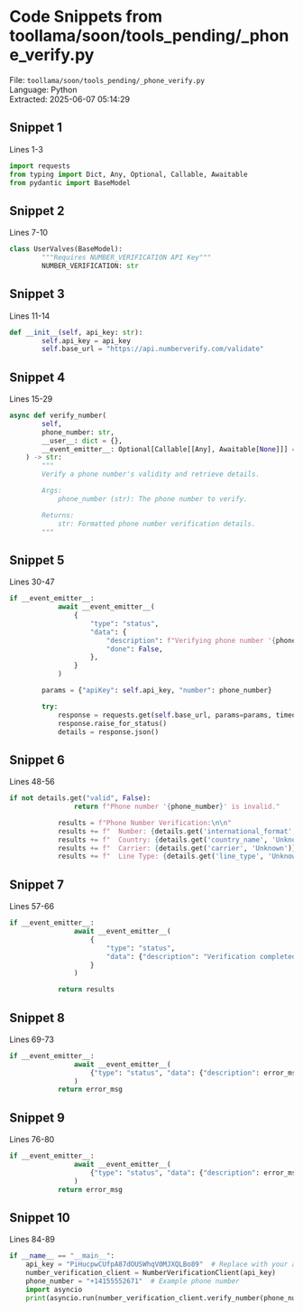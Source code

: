 # Code Snippets from toollama/soon/tools_pending/_phone_verify.py

File: `toollama/soon/tools_pending/_phone_verify.py`  
Language: Python  
Extracted: 2025-06-07 05:14:29  

## Snippet 1
Lines 1-3

```Python
import requests
from typing import Dict, Any, Optional, Callable, Awaitable
from pydantic import BaseModel
```

## Snippet 2
Lines 7-10

```Python
class UserValves(BaseModel):
        """Requires NUMBER_VERIFICATION API Key"""
        NUMBER_VERIFICATION: str
```

## Snippet 3
Lines 11-14

```Python
def __init__(self, api_key: str):
        self.api_key = api_key
        self.base_url = "https://api.numberverify.com/validate"
```

## Snippet 4
Lines 15-29

```Python
async def verify_number(
        self,
        phone_number: str,
        __user__: dict = {},
        __event_emitter__: Optional[Callable[[Any], Awaitable[None]]] = None,
    ) -> str:
        """
        Verify a phone number's validity and retrieve details.

        Args:
            phone_number (str): The phone number to verify.

        Returns:
            str: Formatted phone number verification details.
        """
```

## Snippet 5
Lines 30-47

```Python
if __event_emitter__:
            await __event_emitter__(
                {
                    "type": "status",
                    "data": {
                        "description": f"Verifying phone number '{phone_number}'...",
                        "done": False,
                    },
                }
            )

        params = {"apiKey": self.api_key, "number": phone_number}

        try:
            response = requests.get(self.base_url, params=params, timeout=15)
            response.raise_for_status()
            details = response.json()
```

## Snippet 6
Lines 48-56

```Python
if not details.get("valid", False):
                return f"Phone number '{phone_number}' is invalid."

            results = f"Phone Number Verification:\n\n"
            results += f"  Number: {details.get('international_format', phone_number)}\n"
            results += f"  Country: {details.get('country_name', 'Unknown')}\n"
            results += f"  Carrier: {details.get('carrier', 'Unknown')}\n"
            results += f"  Line Type: {details.get('line_type', 'Unknown')}\n"
```

## Snippet 7
Lines 57-66

```Python
if __event_emitter__:
                await __event_emitter__(
                    {
                        "type": "status",
                        "data": {"description": "Verification completed", "done": True},
                    }
                )

            return results
```

## Snippet 8
Lines 69-73

```Python
if __event_emitter__:
                await __event_emitter__(
                    {"type": "status", "data": {"description": error_msg, "done": True}}
                )
            return error_msg
```

## Snippet 9
Lines 76-80

```Python
if __event_emitter__:
                await __event_emitter__(
                    {"type": "status", "data": {"description": error_msg, "done": True}}
                )
            return error_msg
```

## Snippet 10
Lines 84-89

```Python
if __name__ == "__main__":
    api_key = "PiHucpwCUfpA87dOUSWhqV0MJXQLBo89"  # Replace with your actual Number Verification key
    number_verification_client = NumberVerificationClient(api_key)
    phone_number = "+14155552671"  # Example phone number
    import asyncio
    print(asyncio.run(number_verification_client.verify_number(phone_number)))
```

